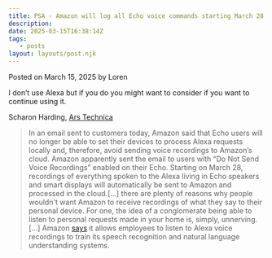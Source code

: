 ```yaml
---
title: PSA - Amazon will log all Echo voice commands starting March 28
description:
date: 2025-03-15T16:38:14Z
tags:
   - posts
layout: layouts/post.njk
---
```


Posted on March 15, 2025 by Loren

I don’t use Alexa but if you do you might want to consider if you want to continue using it.

Scharon Harding, [Ars Technica](https://arstechnica.com/gadgets/2025/03/everything-you-say-to-your-echo-will-be-sent-to-amazon-starting-on-march-28/)

> In an email sent to customers today, Amazon said that Echo users will no longer be able to set their devices to process Alexa requests locally and, therefore, avoid sending voice recordings to Amazon’s cloud. Amazon apparently sent the email to users with “Do Not Send Voice Recordings” enabled on their Echo. Starting on March 28, recordings of everything spoken to the Alexa living in Echo speakers and smart displays will automatically be sent to Amazon and processed in the cloud.[…] there are plenty of reasons why people wouldn't want Amazon to receive recordings of what they say to their personal device. For one, the idea of a conglomerate being able to listen to personal requests made in your home is, simply, unnerving.[…] Amazon [says](https://www.amazon.com/gp/help/customer/display.html?nodeId=201602230) it allows employees to listen to Alexa voice recordings to train its speech recognition and natural language understanding systems.

